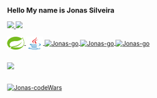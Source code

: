 ### Hello My name is Jonas Silveira
<div>
  <a href="https://github.com/jonasssilveira">
  <img height="180em" src="https://github-readme-stats.vercel.app/api?username=jonasssilveira&count_private=true&show_icons=true&theme=darcula&title_color=fffff"/>
  <img height="180em" src="https://github-readme-stats.vercel.app/api/top-langs/?username=jonasssilveira&layout=compact&langs_count=7&theme=dracula"/>
</div>
<div style="display: inline_block"><br>
  <img align="center" alt="Jonas-ng" height="30" width="40" src="https://raw.githubusercontent.com/devicons/devicon/master/icons/spring/spring-original.svg">
  <img align="center" alt="Jonas-ng" height="30" width="40" src="https://raw.githubusercontent.com/devicons/devicon/master/icons/java/java-original.svg">
  <img align="center" alt="Jonas-go" height="30" width="40" src="https://cdn.jsdelivr.net/gh/devicons/devicon/icons/go/go-original.svg">
  <img align="center" alt="Jonas-go" height="30" width="40" src="https://cdn.jsdelivr.net/gh/devicons/devicon/icons/docker/docker-original.svg">
  <img align="center" alt="Jonas-go" height="30" width="40" src="https://cdn.jsdelivr.net/gh/devicons/devicon/icons/debian/debian-original.svg">
</div>

  ##

<div>
<a href="https://www.linkedin.com/in/jonas-silveira01/" target="_blank"><img src="https://img.shields.io/badge/-LinkedIn-%230077B5?style=for-the-badge&logo=linkedin&logoColor=white" target="_blank"></a>
</div>
  
  ##
 <div>
   <a href ="https://www.codewars.com/users/JonaSilveira" target="_blank">
    <img align="center" alt="Jonas-codeWars" src="https://www.codewars.com/users/JonaSilveira/badges/large">
   </a>
 </div>
  
  ##
<!--
<div>
  ![Snake animation](https://github.com/rafaballerini/rafaballerini/blob/output/github-contribution-grid-snake.svg)
</div>
-->
